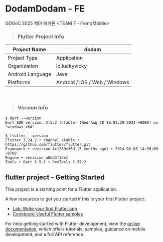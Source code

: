 # DodamDodam - FE
GDGoC 2025 백야 해커톤 &lt;TEAM 7 - Front/Mobile&gt;

> <h3>Flutter Project Info</h3>
|  Project Name  |  dodam  |
|----------------|---------|
|  Project Type  |  Application  |  
|  Organization  |  io.luckyvicky  |   
|  Android Language  |  Java  |
|  Platforms  |  Android / iOS / Web / Windows  |

<br>

> <h3>Version Info</h3>
```
$ dart --version
Dart SDK version: 3.5.2 (stable) (Wed Aug 28 10:01:20 2024 +0000) on "windows_x64"

$ flutter --version
Flutter 3.24.2 • channel stable • https://github.com/flutter/flutter.git
Framework • revision 4cf269e36d (5 months ago) • 2024-09-03 14:30:00 -0700
Engine • revision a6bd3f1de1
Tools • Dart 3.5.2 • DevTools 2.37.2
```



## flutter project - Getting Started

This project is a starting point for a Flutter application.

A few resources to get you started if this is your first Flutter project:

- [Lab: Write your first Flutter app](https://docs.flutter.dev/get-started/codelab)
- [Cookbook: Useful Flutter samples](https://docs.flutter.dev/cookbook)

For help getting started with Flutter development, view the
[online documentation](https://docs.flutter.dev/), which offers tutorials,
samples, guidance on mobile development, and a full API reference.

